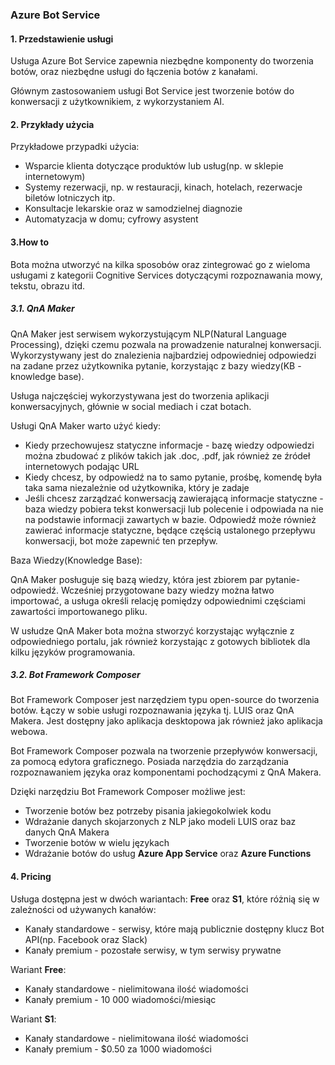 ### Azure Bot Service

#### 1. Przedstawienie usługi

Usługa Azure Bot Service zapewnia niezbędne komponenty do tworzenia botów, oraz niezbędne usługi do łączenia botów z kanałami.

Głównym zastosowaniem usługi Bot Service jest tworzenie botów do konwersacji z użytkownikiem, z wykorzystaniem AI.

#### 2. Przykłady użycia

Przykładowe przypadki użycia:

* Wsparcie klienta dotyczące produktów lub usług(np. w sklepie internetowym)
* Systemy rezerwacji, np. w restauracji, kinach, hotelach, rezerwacje biletów lotniczych itp.
* Konsultacje lekarskie oraz w samodzielnej diagnozie
* Automatyzacja w domu; cyfrowy asystent

#### 3.How to

Bota można utworzyć na kilka sposobów oraz zintegrować go z wieloma usługami z kategorii Cognitive Services dotyczącymi rozpoznawania mowy, tekstu, obrazu itd.

##### 3.1. QnA Maker

QnA Maker jest serwisem wykorzystującym NLP(Natural Language Processing), dzięki czemu pozwala na prowadzenie naturalnej konwersacji. Wykorzystywany jest do znalezienia najbardziej odpowiedniej odpowiedzi na zadane przez użytkownika pytanie, korzystając z bazy wiedzy(KB - knowledge base).

Usługa najczęściej wykorzystywana jest do tworzenia aplikacji konwersacyjnych, głównie w social mediach i czat botach.

Usługi QnA Maker warto użyć kiedy:

* Kiedy przechowujesz statyczne informacje - bazę wiedzy odpowiedzi można zbudować z plików takich jak .doc, .pdf, jak również ze źródeł internetowych podając URL
* Kiedy chcesz, by odpowiedź na to samo pytanie, prośbę, komendę była taka sama niezależnie od użytkownika, który je zadaje
* Jeśli chcesz zarządzać konwersacją zawierającą informacje statyczne - baza wiedzy pobiera tekst konwersacji lub polecenie i odpowiada na nie na podstawie informacji zawartych w bazie. Odpowiedź może również zawierać informacje statyczne, będące częścią ustalonego przepływu konwersacji, bot może zapewnić ten przepływ.

Baza Wiedzy(Knowledge Base):

QnA Maker posługuje się bazą wiedzy, która jest zbiorem par pytanie-odpowiedź. Wcześniej przygotowane bazy wiedzy można łatwo importować, a usługa określi relację pomiędzy odpowiednimi częściami zawartości importowanego pliku.

W usłudze QnA Maker bota można stworzyć korzystając wyłącznie z odpowiedniego portalu, jak również korzystając z gotowych bibliotek dla kilku języków programowania.

##### 3.2. Bot Framework Composer

Bot Framework Composer jest narzędziem typu open-source do tworzenia botów. Łączy w sobie usługi rozpoznawania języka tj. LUIS oraz QnA Makera. Jest dostępny jako aplikacja desktopowa jak również jako aplikacja webowa.

Bot Framework Composer pozwala na tworzenie przepływów konwersacji, za pomocą edytora graficznego. Posiada narzędzia do zarządzania rozpoznawaniem języka oraz komponentami pochodzącymi z QnA Makera.

Dzięki narzędziu Bot Framework Composer możliwe jest:

* Tworzenie botów bez potrzeby pisania jakiegokolwiek kodu
* Wdrażanie danych skojarzonych z NLP jako modeli LUIS oraz baz danych QnA Makera
* Tworzenie botów w wielu językach
* Wdrażanie botów do usług **Azure App Service** oraz **Azure Functions**

#### 4. Pricing

Usługa dostępna jest w dwóch wariantach: **Free** oraz **S1**, które różnią się w zależności od używanych kanałów: 

* Kanały standardowe - serwisy, które mają publicznie dostępny klucz Bot API(np. Facebook oraz Slack)
* Kanały premium - pozostałe serwisy, w tym serwisy prywatne

Wariant **Free**:

* Kanały standardowe - nielimitowana ilość wiadomości
* Kanały premium - 10 000 wiadomości/miesiąc

Wariant **S1**:

* Kanały standardowe - nielimitowana ilość wiadomości
* Kanały premium - $0.50 za 1000 wiadomości